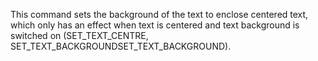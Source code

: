 This command sets the background of the text to enclose centered text, which only has an effect when text is centered and text background is switched on (SET_TEXT_CENTRE, SET_TEXT_BACKGROUNDSET_TEXT_BACKGROUND).
